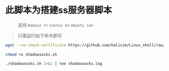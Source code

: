 # 此脚本为搭建ss服务器脚本

> 支持 `Debain 7+` `Centos 6+` `Ubuntu 14+` 
  
> 只需运行如下命令即可

```bash
wget --no-check-certificate https://github.com/kalivim/Linux_shell/raw/master/shadowsocks/Linux_shadowsocks.sh
    
chmod +x shadowsocks.sh
    
./shadowsocks.sh 2>&1 | tee shadowsocks.log
```
